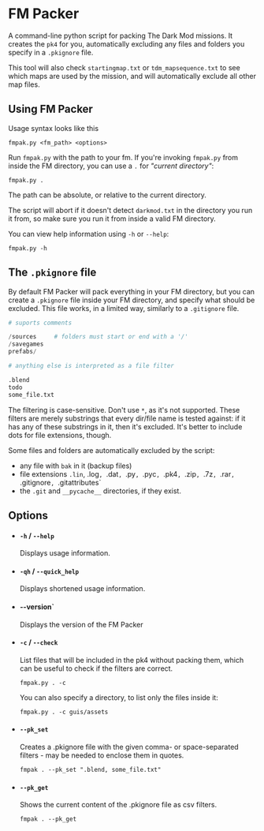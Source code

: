 # FM Packer

A command-line python script for packing The Dark Mod missions. It creates the `pk4` for you, automatically excluding any files and folders you specify in a `.pkignore` file.

This tool will also check `startingmap.txt` or `tdm_mapsequence.txt` to see which maps are used by the mission, and will automatically exclude all other map files.

## Using FM Packer
Usage syntax looks like this
```
fmpak.py <fm_path> <options>
```

Run `fmpak.py` with the path to your fm. If you're invoking `fmpak.py` from inside the FM directory, you can use a `.` for *"current directory"*:
```
fmpak.py .
```
The path can be absolute, or relative to the current directory.

The script will abort if it doesn't detect `darkmod.txt` in the directory you run it from, so make sure you run it from inside a valid FM directory.

You can view help information using `-h` or `--help`:
```
fmpak.py -h
```

## The `.pkignore` file

By default FM Packer will pack everything in your FM directory, but you can create a `.pkignore` file inside your FM directory, and specify what should be excluded. This file works, in a limited way, similarly to a `.gitignore` file.

```py
# suports comments

/sources     # folders must start or end with a '/'
/savegames
prefabs/

# anything else is interpreted as a file filter

.blend       
todo
some_file.txt
```

The filtering is case-sensitive. Don't use `*`, as it's not supported. These filters are merely substrings that every dir/file name is tested against: if it has any of these substrings in it, then it's excluded. It's better to include dots for file extensions, though.


Some files and folders are automatically excluded by the script:
- any file with `bak` in it (backup files)
- file extensions `.lin`, .log`, `.dat`, `.py`, `.pyc`, `.pk4`, `.zip`, `.7z`, `.rar`, `.gitignore`, `.gitattributes`
- the `.git` and `__pycache__` directories, if they exist.


## Options
- #### `-h` / `--help`
	Displays usage information.

- #### `-qh` / `--quick_help`
	Displays shortened usage information.

- #### --version`
	Displays the version of the FM Packer

- #### `-c` / `--check`
	List files that will be included in the pk4 without packing them, which can be useful to check if the filters are correct.
	```
	fmpak.py . -c
	```
	You can also specify a directory, to list only the files inside it:
	```
	fmpak.py . -c guis/assets
	```

- #### `--pk_set`
	Creates a .pkignore file with the given comma- or space-separated filters - may be needed to enclose them in quotes.
	```
	fmpak . --pk_set ".blend, some_file.txt"
	```
- #### `--pk_get`
	Shows the current content of the .pkignore file as csv filters.
	```
	fmpak . --pk_get
	```
